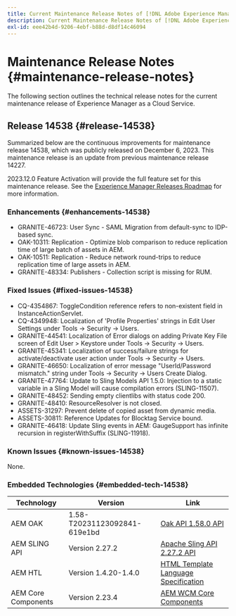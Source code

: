 ```yaml
---
title: Current Maintenance Release Notes of [!DNL Adobe Experience Manager] as a Cloud Service.
description: Current Maintenance Release Notes of [!DNL Adobe Experience Manager] as a Cloud Service.
exl-id: eee42b4d-9206-4ebf-b88d-d8df14c46094
---
```

# Maintenance Release Notes {#maintenance-release-notes}

The following section outlines the technical release notes for the current maintenance release of Experience Manager as a Cloud Service.

## Release 14538 {#release-14538}

Summarized below are the continuous improvements for maintenance release 14538, which was publicly released on December 6, 2023. This maintenance release is an update from previous maintenance release 14227.

2023.12.0 Feature Activation will provide the full feature set for this maintenance release. See the [Experience Manager Releases Roadmap](https://experienceleague.adobe.com/docs/experience-manager-release-information/aem-release-updates/update-releases-roadmap.html) for more information.

### Enhancements {#enhancements-14538}

* GRANITE-46723: User Sync - SAML Migration from default-sync to IDP-based sync.
* OAK-10311: Replication - Optimize blob comparison to reduce replication time of large batch of assets in AEM.
* OAK-10511: Replication - Reduce network round-trips to reduce replication time of large assets in AEM.
* GRANITE-48334: Publishers - Collection script is missing for RUM.

### Fixed Issues {#fixed-issues-14538}

* CQ-4354867: ToggleCondition reference refers to non-existent field in InstanceActionServlet.
* CQ-4349948: Localization of 'Profile Properties' strings in Edit User Settings under Tools → Security → Users.
* GRANITE-44541: Localization of Error dialogs on adding Private Key File screen of Edit User > Keystore under Tools → Security → Users.
* GRANITE-45341: Localization of success/failure strings for activate/deactivate user action  under Tools → Security → Users.
* GRANITE-46650: Localization of error message "UserId/Password mismatch." string under Tools → Security → Users Create Dialog.
* GRANITE-47764: Update to Sling Models API 1.5.0: Injection to a static variable in a Sling Model will cause compilation errors (SLING-11507).
* GRANITE-48452: Sending empty clientlibs with status code 200.
* GRANITE-48410: ResourceResolver is not closed.
* ASSETS-31297: Prevent delete of copied asset from dynamic media.
* ASSETS-30811: Reference Updates for Blocktag Service bound.
* GRANITE-46418: Update Sling events in AEM: GaugeSupport has infinite recursion in registerWithSuffix (SLING-11918).

### Known Issues {#known-issues-14538}

None.

### Embedded Technologies {#embedded-tech-14538}

|Technology|Version|Link|
|---|---|---|
|AEM OAK |1.58-T20231123092841-619e1bd|[Oak API 1.58.0 API](https://www.javadoc.io/doc/org.apache.jackrabbit/oak-api/1.58.0/index.html)| 
|AEM SLING API |Version 2.27.2 |[Apache Sling API 2.27.2 API](https://www.javadoc.io/doc/org.apache.sling/org.apache.sling.api/latest/index.html)|
|AEM HTL|Version 1.4.20-1.4.0 |[HTML Template Language Specification](https://github.com/adobe/htl-spec)|
|AEM Core Components|Version 2.23.4|[AEM WCM Core Components](https://github.com/adobe/aem-core-wcm-components)|
